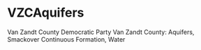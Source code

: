 # VZCAquifers
Van Zandt County Democratic Party
Van Zandt County: Aquifers, Smackover Continuous Formation, Water 
